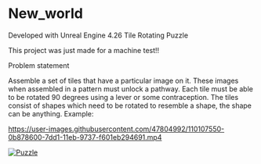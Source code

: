 # New_world

Developed with Unreal Engine 4.26
Tile Rotating Puzzle

This project was just made for a machine test!!

Problem statement

Assemble a set of tiles that have a particular image on it.
These images when assembled in a pattern must unlock a pathway.
Each tile must be able to be rotated 90 degrees using a lever or some contraception.
The tiles consist of shapes which need to be rotated to resemble a shape, the shape can be
anything.
Example:


https://user-images.githubusercontent.com/47804992/110107550-0b878600-7dd1-11eb-9737-f601eb294691.mp4


[![Puzzle](https://img.youtube.com/vi/xI-Ms1rKPhs/0.jpg)](//www.youtube.com/watch?v=xI-Ms1rKPhs)
